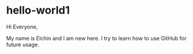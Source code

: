 # hello-world1
Hi Everyone,

My name is Elchin and I am new here. I try to learn how to use GitHub for future usage.
